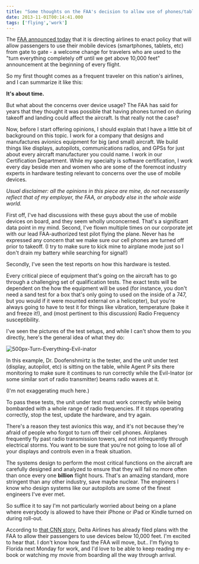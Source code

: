 ```yaml
---
title: "Some thoughts on the FAA's decision to allow use of phones/tablets on airplanes from gate to gate"
date: 2013-11-01T00:14:41.000
tags: ['flying','work']
---
```


The [FAA announced today](http://www.cnn.com/2013/10/31/travel/faa-portable-electronic-devices/) that it is directing airlines to enact policy that will allow passengers to use their mobile devices (smartphones, tablets, etc) from gate to gate - a welcome change for travelers who are used to the "turn everything completely off until we get above 10,000 feet" announcement at the beginning of every flight.

So my first thought comes as a frequent traveler on this nation's airlines, and I can summarize it like this:

**It's about time.**

But what about the concerns over device usage? The FAA has said for years that they thought it was possible that having phones turned on during takeoff and landing could affect the aircraft. Is that really not the case?

Now, before I start offering opinions, I should explain that I have a little bit of background on this topic. I work for a company that designs and manufactures avionics equipment for big (and small) aircraft. We build things like displays, autopilots, communications radios, and GPSs for just about every aircraft manufacturer you could name. I work in our Certification Department. While my specialty is software certification, I work every day beside men and women who are some of the foremost industry experts in hardware testing relevant to concerns over the use of mobile devices.

_Usual disclaimer: all the opinions in this piece are mine, do not necessarily reflect that of my employer, the FAA, or anybody else in the whole wide world._

First off, I've had discussions with these guys about the use of mobile devices on board, and they seem wholly unconcerned. That's a significant data point in my mind. Second, I've flown multiple times on our corporate jet with our lead FAA-authorized test pilot flying the plane. Never has he expressed any concern that we make sure our cell phones are turned off prior to takeoff. (I try to make sure to kick mine to airplane mode just so I don't drain my battery while searching for signal!)

Secondly, I've seen the test reports on how this hardware is tested.

Every critical piece of equipment that's going on the aircraft has to go through a challenging set of qualification tests. The exact tests will be dependent on the how the equipment will be used (for instance, you don't need a sand test for a box that's only going to used on the inside of a 747, but you would if it were mounted external on a helicopter), but you're always going to have to test it for things like vibration, temperature (bake it and freeze it!), and (most pertinent to this discussion) Radio Frequency susceptibility.

I've seen the pictures of the test setups, and while I can't show them to you directly, here's the general idea of what they do:

![500px-Turn-Everything-Evil-inator](/images/2013/500px-Turn-Everything-Evil-inator.jpg)

In this example, Dr. Doofenshmirtz is the tester, and the unit under test (display, autopilot, etc) is sitting on the table, while Agent P sits there monitoring to make sure it continues to run correctly while the Evil-Inator (or some similar sort of radio transmitter) beams radio waves at it.

(I'm not exaggerating much here.)

To pass these tests, the unit under test must work correctly while being bombarded with a whole range of radio frequencies. If it stops operating correctly, stop the test, update the hardware, and try again.

There's a reason they test avionics this way, and it's not because they're afraid of people who forgot to turn off their cell phones. Airplanes frequently fly past radio transmission towers, and not infrequently through electrical storms. You want to be sure that you're not going to lose all of your displays and controls even in a freak situation.

The systems design to perform the most critical functions on the aircraft are carefully designed and analyzed to ensure that they will fail no more often than once every one **billion** flight hours. That's an amazing standard, more stringent than any other industry, save maybe nuclear. The engineers I know who design systems like our autopilots are some of the finest engineers I've ever met.

So suffice it to say I'm not particularly worried about being on a plane where everybody is allowed to have their iPhone or iPad or Kindle turned on during roll-out.

According to [that CNN story](http://www.cnn.com/2013/10/31/travel/faa-portable-electronic-devices/), Delta Airlines has already filed plans with the FAA to allow their passengers to use devices below 10,000 feet. I'm excited to hear that. I don't know how fast the FAA will move, but.. I'm flying to Florida next Monday for work, and I'd love to be able to keep reading my e-book or watching my movie from boarding all the way through arrival.
